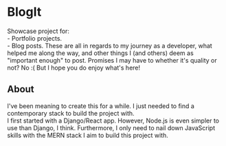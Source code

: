 # BlogIt
Showcase project for: <br />
    - Portfolio projects. <br />
    - Blog posts. These are all in regards to my journey as a developer, what helped me along the way, and other things I (and others) deem as "important enough" to post. Promises I may have to whether it's quality or not? No :( But I hope you do enjoy what's here! <br />

## About
I've been meaning to create this for a while. I just needed to find a contemporary stack to build the project with. <br />
I first started with a Django/React app. However, Node.js is even simpler to use than Django, I think. Furthermore, I only need to nail down JavaScript skills with the MERN stack I aim to build this project with. <br />
